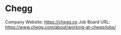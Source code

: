 # Chegg

Company Website: https://chegg.co
Job Board URL: https://www.chegg.com/about/working-at-chegg/jobs/